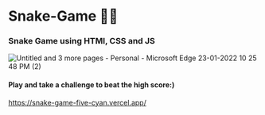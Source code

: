 # Snake-Game 🐍🐍
### Snake Game using HTMl, CSS and JS

![Untitled and 3 more pages - Personal - Microsoft​ Edge 23-01-2022 10 25 48 PM (2)](https://user-images.githubusercontent.com/90052358/150689239-026653e2-2126-4d7a-8d36-86067d99235d.png)

#### Play and take a challenge to beat the high score:)
https://snake-game-five-cyan.vercel.app/
